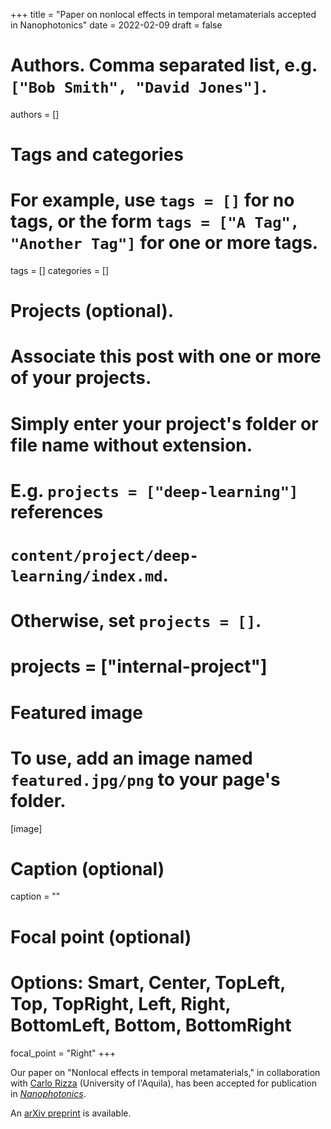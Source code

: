 +++
title = "Paper on nonlocal effects in temporal metamaterials accepted in Nanophotonics"
date = 2022-02-09
draft = false

# Authors. Comma separated list, e.g. `["Bob Smith", "David Jones"]`.
authors = []

# Tags and categories
# For example, use `tags = []` for no tags, or the form `tags = ["A Tag", "Another Tag"]` for one or more tags.
tags = []
categories = []

# Projects (optional).
#   Associate this post with one or more of your projects.
#   Simply enter your project's folder or file name without extension.
#   E.g. `projects = ["deep-learning"]` references
#   `content/project/deep-learning/index.md`.
#   Otherwise, set `projects = []`.
# projects = ["internal-project"]

# Featured image
# To use, add an image named `featured.jpg/png` to your page's folder.
[image]
  # Caption (optional)
  caption = ""

  # Focal point (optional)
  # Options: Smart, Center, TopLeft, Top, TopRight, Left, Right, BottomLeft, Bottom, BottomRight
  focal_point = "Right"
+++

Our paper on "Nonlocal effects in temporal metamaterials,"
in collaboration with [Carlo Rizza](https://scholar.google.it/citations?user=kmPd1kYAAAAJ&hl=it) (University of l'Aquila),
has been accepted for publication in [*Nanophotonics*](https://www.degruyter.com/view/journals/nanoph/nanoph-overview.xml).

An [arXiv preprint](https://arxiv.org/abs/2202.04959) is available.
